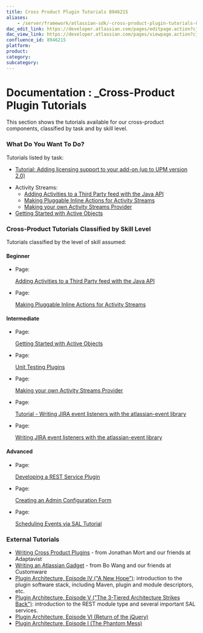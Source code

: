 ```yaml
---
title: Cross Product Plugin Tutorials 8946215
aliases:
    - /server/framework/atlassian-sdk/-cross-product-plugin-tutorials-8946215.html
dac_edit_link: https://developer.atlassian.com/pages/editpage.action?cjm=wozere&pageId=8946215
dac_view_link: https://developer.atlassian.com/pages/viewpage.action?cjm=wozere&pageId=8946215
confluence_id: 8946215
platform:
product:
category:
subcategory:
---
```

# Documentation : \_Cross-Product Plugin Tutorials

This section shows the tutorials available for our cross-product components, classified by task and by skill level.

### What Do You Want To Do?

Tutorials listed by task:

-   [Tutorial: Adding licensing support to your add-on (up to UPM version 2.0)](https://developer.atlassian.com/pages/viewpage.action?pageId=8947417)

<!-- -->

-   Activity Streams:
    -   [Adding Activities to a Third Party feed with the Java API](/server/framework/atlassian-sdk/adding-activities-to-a-third-party-feed-with-the-java-api-5669691.html)
    -   [Making Pluggable Inline Actions for Activity Streams](/server/framework/atlassian-sdk/making-pluggable-inline-actions-for-activity-streams-852073.html)
    -   [Making your own Activity Streams Provider](/server/framework/atlassian-sdk/making-your-own-activity-streams-provider-852024.html)
-   [Getting Started with Active Objects](/server/framework/atlassian-sdk/getting-started-with-active-objects-5669135.html)

### Cross-Product Tutorials Classified by Skill Level

Tutorials classified by the level of skill assumed:

#### Beginner

-   Page:

    [Adding Activities to a Third Party feed with the Java API](/display/DOCS/Adding+Activities+to+a+Third+Party+feed+with+the+Java+API)

-   Page:

    [Making Pluggable Inline Actions for Activity Streams](/display/DOCS/Making+Pluggable+Inline+Actions+for+Activity+Streams)

#### Intermediate

-   Page:

    [Getting Started with Active Objects](/display/DOCS/Getting+Started+with+Active+Objects)

-   Page:

    [Unit Testing Plugins](/display/CONFDEV/Unit+Testing+Plugins)

-   Page:

    [Making your own Activity Streams Provider](/display/DOCS/Making+your+own+Activity+Streams+Provider)

-   Page:

    [Tutorial - Writing JIRA event listeners with the atlassian-event library](/display/JIRADEV/Tutorial+-+Writing+JIRA+event+listeners+with+the+atlassian-event+library)

-   Page:

    [Writing JIRA event listeners with the atlassian-event library](/display/JIRASERVER/Writing+JIRA+event+listeners+with+the+atlassian-event+library)

#### Advanced

-   Page:

    [Developing a REST Service Plugin](/display/DOCS/Developing+a+REST+Service+Plugin)

-   Page:

    [Creating an Admin Configuration Form](/display/DOCS/Creating+an+Admin+Configuration+Form)

-   Page:

    [Scheduling Events via SAL Tutorial](/display/DOCS/Scheduling+Events+via+SAL+Tutorial)

### External Tutorials

-   <a href="https://www.adaptavist.com/display/~jmort/2010/11/15/Writing+Cross+Product+Plugins" class="external-link">Writing Cross Product Plugins</a> - from Jonathan Mort and our friends at Adaptavist
-   <a href="http://www.customware.net/repository/display/ATLASSIAN/Writing+an+Atlassian+Gadget" class="external-link">Writing an Atlassian Gadget</a> - from Bo Wang and our friends at Customware
-   <a href="http://blogs.atlassian.com/developer/2011/02/plugin_architecture_episode_iv.html" class="external-link">Plugin Architecture, Episode IV (&quot;A New Hope&quot;)</a>: introduction to the plugin software stack, including Maven, plugin and module descriptors, etc.
-   <a href="http://blogs.atlassian.com/developer/2011/03/plugin_development_tutorial_episode_v.html" class="external-link">Plugin Architecture, Episode V (&quot;The 3-Tiered Architecture Strikes Back&quot;)</a>: introduction to the REST module type and several important SAL services.
-   <a href="http://blogs.atlassian.com/developer/2011/03/plugin_architecture_episode_vi.html" class="external-link">Plugin Architecture, Episode VI (Return of the jQuery)</a>
-   <a href="http://blogs.atlassian.com/developer/2011/03/plugin_architecture_episode_i.html" class="external-link">Plugin Architecture, Episode I (The Phantom Mess)</a>

























